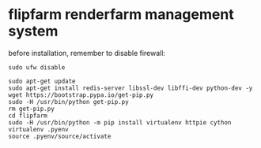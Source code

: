 flipfarm renderfarm management system
====

before installation, remember to disable firewall:

```
sudo ufw disable
```



```
sudo apt-get update
sudo apt-get install redis-server libssl-dev libffi-dev python-dev -y
wget https://bootstrap.pypa.io/get-pip.py
sudo -H /usr/bin/python get-pip.py
rm get-pip.py
cd flipfarm
sudo -H /usr/bin/python -m pip install virtualenv httpie cython
virtualenv .pyenv
source .pyenv/source/activate



```
